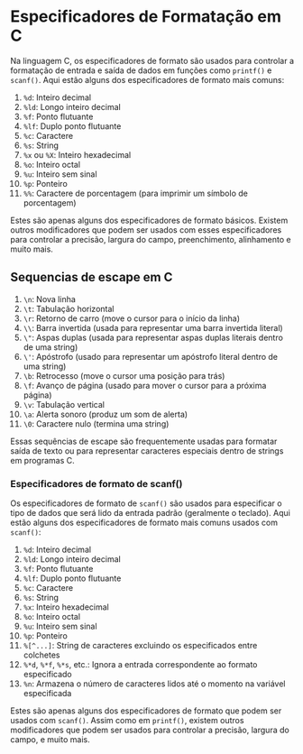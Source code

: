 # Especificadores de Formatação em C

Na linguagem C, os especificadores de formato são usados para controlar a formatação de entrada e saída de dados em funções como `printf()` e `scanf()`. Aqui estão alguns dos especificadores de formato mais comuns:

1. `%d`: Inteiro decimal
2. `%ld`: Longo inteiro decimal
3. `%f`: Ponto flutuante
4. `%lf`: Duplo ponto flutuante
5. `%c`: Caractere
6. `%s`: String
7. `%x` ou `%X`: Inteiro hexadecimal
8. `%o`: Inteiro octal
9. `%u`: Inteiro sem sinal
10. `%p`: Ponteiro
11. `%%`: Caractere de porcentagem (para imprimir um símbolo de porcentagem)

Estes são apenas alguns dos especificadores de formato básicos. Existem outros modificadores que podem ser usados com esses especificadores para controlar a precisão, largura do campo, preenchimento, alinhamento e muito mais.

## Sequencias de escape em C

1. `\n`: Nova linha
2. `\t`: Tabulação horizontal
3. `\r`: Retorno de carro (move o cursor para o início da linha)
4. `\\`: Barra invertida (usada para representar uma barra invertida literal)
5. `\"`: Aspas duplas (usada para representar aspas duplas literais dentro de uma string)
6. `\'`: Apóstrofo (usado para representar um apóstrofo literal dentro de uma string)
7. `\b`: Retrocesso (move o cursor uma posição para trás)
8. `\f`: Avanço de página (usado para mover o cursor para a próxima página)
9. `\v`: Tabulação vertical
10. `\a`: Alerta sonoro (produz um som de alerta)
11. `\0`: Caractere nulo (termina uma string)

Essas sequências de escape são frequentemente usadas para formatar saída de texto ou para representar caracteres especiais dentro de strings em programas C.

### Especificadores de formato de scanf()

Os especificadores de formato de `scanf()` são usados para especificar o tipo de dados que será lido da entrada padrão (geralmente o teclado). Aqui estão alguns dos especificadores de formato mais comuns usados com `scanf()`:

1. `%d`: Inteiro decimal
2. `%ld`: Longo inteiro decimal
3. `%f`: Ponto flutuante
4. `%lf`: Duplo ponto flutuante
5. `%c`: Caractere
6. `%s`: String
7. `%x`: Inteiro hexadecimal
8. `%o`: Inteiro octal
9. `%u`: Inteiro sem sinal
10. `%p`: Ponteiro
11. `%[^...]`: String de caracteres excluindo os especificados entre colchetes
12. `%*d`, `%*f`, `%*s`, etc.: Ignora a entrada correspondente ao formato especificado
13. `%n`: Armazena o número de caracteres lidos até o momento na variável especificada

Estes são apenas alguns dos especificadores de formato que podem ser usados com `scanf()`. Assim como em `printf()`, existem outros modificadores que podem ser usados para controlar a precisão, largura do campo, e muito mais.
